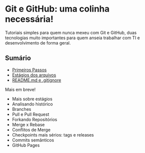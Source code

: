 # Git e GitHub: uma colinha necessária!

Tutoriais simples para quem nunca mexeu com Git e GitHub, duas tecnologias muito importantes para quem anseia trabalhar com TI e desenvolvimento de forma geral.

## Sumário

- [Primeiros Passos](./Primeiros_passos.md)
- [Estágios dos arquivos](./estagios.md)
- [README.md e .gitignore](./readme_e_gitignore.md)


Mais em breve!

- Mais sobre estágios
- Analisando histórico
- Branches
- Pull e Pull Request
- Forkando Repositórios
- Merge x Rebase 
- Conflitos de Merge
- Checkpoints mais sérios: tags e releases
- Commits semânticos
- GitHub Pages

